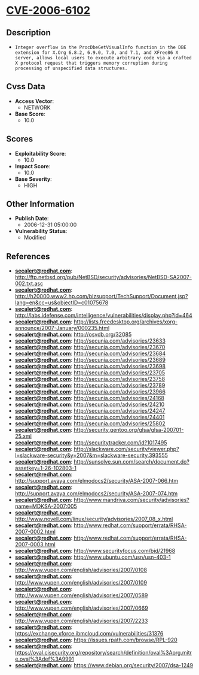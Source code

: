 
# [CVE-2006-6102](https://cve.mitre.org/cgi-bin/cvename.cgi?name=CVE-2006-6102)

## Description

- `Integer overflow in the ProcDbeGetVisualInfo function in the DBE extension for X.Org 6.8.2, 6.9.0, 7.0, and 7.1, and XFree86 X server, allows local users to execute arbitrary code via a crafted X protocol request that triggers memory corruption during processing of unspecified data structures.`

## Cvss Data

- **Access Vector**:
  - NETWORK
- **Base Score**:
  - 10.0

## Scores

- **Exploitability Score**:
  - 10.0
- **Impact Score**:
  - 10.0
- **Base Severity**:
  - HIGH

## Other Information

- **Publish Date**:
  - 2006-12-31 05:00:00
- **Vulnerability Status**:
  - Modified

## References

- **secalert@redhat.com**: http://ftp.netbsd.org/pub/NetBSD/security/advisories/NetBSD-SA2007-002.txt.asc
- **secalert@redhat.com**: http://h20000.www2.hp.com/bizsupport/TechSupport/Document.jsp?lang=en&cc=us&objectID=c01075678
- **secalert@redhat.com**: http://labs.idefense.com/intelligence/vulnerabilities/display.php?id=464
- **secalert@redhat.com**: http://lists.freedesktop.org/archives/xorg-announce/2007-January/000235.html
- **secalert@redhat.com**: http://osvdb.org/32085
- **secalert@redhat.com**: http://secunia.com/advisories/23633
- **secalert@redhat.com**: http://secunia.com/advisories/23670
- **secalert@redhat.com**: http://secunia.com/advisories/23684
- **secalert@redhat.com**: http://secunia.com/advisories/23689
- **secalert@redhat.com**: http://secunia.com/advisories/23698
- **secalert@redhat.com**: http://secunia.com/advisories/23705
- **secalert@redhat.com**: http://secunia.com/advisories/23758
- **secalert@redhat.com**: http://secunia.com/advisories/23789
- **secalert@redhat.com**: http://secunia.com/advisories/23966
- **secalert@redhat.com**: http://secunia.com/advisories/24168
- **secalert@redhat.com**: http://secunia.com/advisories/24210
- **secalert@redhat.com**: http://secunia.com/advisories/24247
- **secalert@redhat.com**: http://secunia.com/advisories/24401
- **secalert@redhat.com**: http://secunia.com/advisories/25802
- **secalert@redhat.com**: http://security.gentoo.org/glsa/glsa-200701-25.xml
- **secalert@redhat.com**: http://securitytracker.com/id?1017495
- **secalert@redhat.com**: http://slackware.com/security/viewer.php?l=slackware-security&y=2007&m=slackware-security.393555
- **secalert@redhat.com**: http://sunsolve.sun.com/search/document.do?assetkey=1-26-102803-1
- **secalert@redhat.com**: http://support.avaya.com/elmodocs2/security/ASA-2007-066.htm
- **secalert@redhat.com**: http://support.avaya.com/elmodocs2/security/ASA-2007-074.htm
- **secalert@redhat.com**: http://www.mandriva.com/security/advisories?name=MDKSA-2007:005
- **secalert@redhat.com**: http://www.novell.com/linux/security/advisories/2007_08_x.html
- **secalert@redhat.com**: http://www.redhat.com/support/errata/RHSA-2007-0002.html
- **secalert@redhat.com**: http://www.redhat.com/support/errata/RHSA-2007-0003.html
- **secalert@redhat.com**: http://www.securityfocus.com/bid/21968
- **secalert@redhat.com**: http://www.ubuntu.com/usn/usn-403-1
- **secalert@redhat.com**: http://www.vupen.com/english/advisories/2007/0108
- **secalert@redhat.com**: http://www.vupen.com/english/advisories/2007/0109
- **secalert@redhat.com**: http://www.vupen.com/english/advisories/2007/0589
- **secalert@redhat.com**: http://www.vupen.com/english/advisories/2007/0669
- **secalert@redhat.com**: http://www.vupen.com/english/advisories/2007/2233
- **secalert@redhat.com**: https://exchange.xforce.ibmcloud.com/vulnerabilities/31376
- **secalert@redhat.com**: https://issues.rpath.com/browse/RPL-920
- **secalert@redhat.com**: https://oval.cisecurity.org/repository/search/definition/oval%3Aorg.mitre.oval%3Adef%3A9991
- **secalert@redhat.com**: https://www.debian.org/security/2007/dsa-1249

